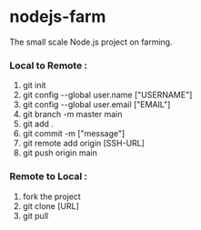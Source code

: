# nodejs-farm
The small scale Node.js project on farming.

### Local to Remote :
1. git init
2. git config --global user.name ["USERNAME"]
3. git config --global user.email ["EMAIL"]
4. git branch -m master main
5. git add .
6. git commit -m ["message"]
7. git remote add origin [SSH-URL]
8. git push origin main

### Remote to Local :
1. fork the project
1. git clone [URL]
2. git pull

